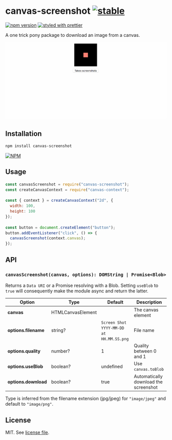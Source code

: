 # canvas-screenshot [![stable](http://badges.github.io/stability-badges/dist/stable.svg)](http://github.com/badges/stability-badges)

[![npm version](https://badge.fury.io/js/canvas-screenshot.svg)](https://www.npmjs.com/package/canvas-screenshot)
[![styled with prettier](https://img.shields.io/badge/styled_with-prettier-ff69b4.svg)](https://github.com/prettier/prettier)

A one trick pony package to download an image from a canvas.

![](https://raw.githubusercontent.com/dmnsgn/canvas-screenshot/master/screenshot.gif)

## Installation

```bash
npm install canvas-screenshot
```

[![NPM](https://nodei.co/npm/canvas-screenshot.png)](https://nodei.co/npm/canvas-screenshot/)

## Usage

```js
const canvasScreenshot = require("canvas-screenshot");
const createCanvasContext = require("canvas-context");

const { context } = createCanvasContext("2d", {
  width: 100,
  height: 100
});

const button = document.createElement("button");
button.addEventListener("click", () => {
  canvasScreenshot(context.canvas);
});
```

## API

### `canvasScreenshot(canvas, options): DOMString | Promise<Blob>`

Returns a `Data URI` or a Promise resolving with a Blob.
Setting `useBlob` to `true` will consequently make the module async and return the latter.

| Option               | Type              | Default                                  | Description                           |
| -------------------- | ----------------- | ---------------------------------------- | ------------------------------------- |
| **canvas**           | HTMLCanvasElement |                                          | The canvas element                    |
| **options.filename** | string?           | `Screen Shot YYYY-MM-DD at HH.MM.SS.png` | File name                             |
| **options.quality**  | number?           | 1                                        | Quality between 0 and 1               |
| **options.useBlob**  | boolean?          | undefined                                | Use `canvas.toBlob`                   |
| **options.download** | boolean?          | true                                     | Automatically download the screenshot |

Type is inferred from the filename extension (jpg/jpeg) for `"image/jpeg"` and default to `"image/png"`.

## License

MIT. See [license file](https://github.com/dmnsgn/canvas-screenshot/blob/master/LICENSE.md).
